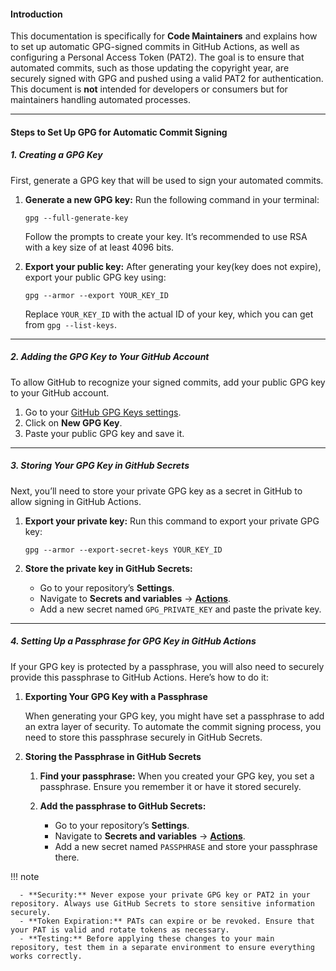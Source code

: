 #### **Introduction**

This documentation is specifically for **Code Maintainers** and explains how to set up automatic GPG-signed commits in GitHub Actions, as well as configuring a Personal Access Token (PAT2). The goal is to ensure that automated commits, such as those updating the copyright year, are securely signed with GPG and pushed using a valid PAT2 for authentication. This document is **not** intended for developers or consumers but for maintainers handling automated processes.

---

#### **Steps to Set Up GPG for Automatic Commit Signing**

##### **1. Creating a GPG Key**
First, generate a GPG key that will be used to sign your automated commits.

1. **Generate a new GPG key:**
   Run the following command in your terminal:
      
      ```console
      gpg --full-generate-key
      ```

      Follow the prompts to create your key. It’s recommended to use RSA with a key size of at least 4096 bits.

2. **Export your public key:**
   After generating your key(key does not expire), export your public GPG key using:

      ```console
      gpg --armor --export YOUR_KEY_ID
      ```

   Replace `YOUR_KEY_ID` with the actual ID of your key, which you can get from `gpg --list-keys`.

---

##### **2. Adding the GPG Key to Your GitHub Account**

To allow GitHub to recognize your signed commits, add your public GPG key to your GitHub account.

1. Go to your [GitHub GPG Keys settings](https://github.com/settings/keys).
2. Click on **New GPG Key**.
3. Paste your public GPG key and save it.

---

##### **3. Storing Your GPG Key in GitHub Secrets**

Next, you’ll need to store your private GPG key as a secret in GitHub to allow signing in GitHub Actions.

1. **Export your private key:**
   Run this command to export your private GPG key:

      ```console
      gpg --armor --export-secret-keys YOUR_KEY_ID
      ```

2. **Store the private key in GitHub Secrets:**
      - Go to your repository’s **Settings**.
      - Navigate to **Secrets and variables** → **[Actions](https://github.com/datamweb/sms-rocket/settings/secrets/actions)**.
      - Add a new secret named `GPG_PRIVATE_KEY` and paste the private key.

---

##### **4. Setting Up a Passphrase for GPG Key in GitHub Actions**

If your GPG key is protected by a passphrase, you will also need to securely provide this passphrase to GitHub Actions. Here’s how to do it:

1. **Exporting Your GPG Key with a Passphrase**

    When generating your GPG key, you might have set a passphrase to add an extra layer of security. To automate the commit signing process, you need to store this passphrase securely in GitHub Secrets.



2. **Storing the Passphrase in GitHub Secrets**

      1. **Find your passphrase:**
         When you created your GPG key, you set a passphrase. Ensure you remember it or have it stored securely.

      2. **Add the passphrase to GitHub Secrets:**
         - Go to your repository’s **Settings**.
         - Navigate to **Secrets and variables** → **[Actions](https://github.com/datamweb/sms-rocket/settings/secrets/actions)**.
         - Add a new secret named `PASSPHRASE` and store your passphrase there.


!!! note

      - **Security:** Never expose your private GPG key or PAT2 in your repository. Always use GitHub Secrets to store sensitive information securely.
      - **Token Expiration:** PATs can expire or be revoked. Ensure that your PAT is valid and rotate tokens as necessary.
      - **Testing:** Before applying these changes to your main repository, test them in a separate environment to ensure everything works correctly.